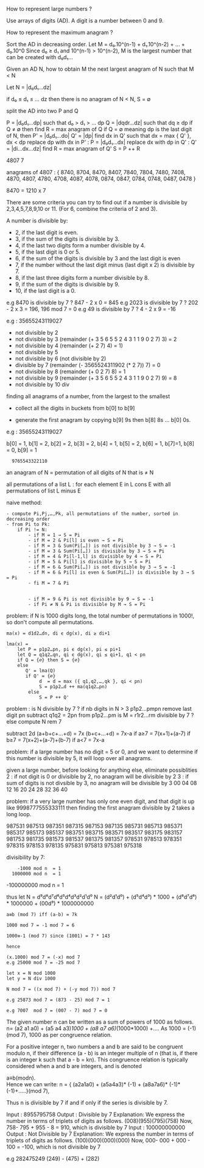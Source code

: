 

How to represent large numbers ?

Use arrays of digits (AD). A digit is a number between 0 and 9.

How to represent the maximum anagram ?

Sort the AD in decreasing order.
Let M = d₀.10^(n-1) + d₁.10^(n-2) + … + d₀.10^0
Since d₀ ≥ d₁ and 10^(n-1) > 10^(n-2), M is the largest number that can be created with d₀d₁…

Given an AD N, how to obtain M the next largest anagram of N such that M < N

Let N = |d₀d₁…dz|

if d₀ ≤ d₁ ≤ … dz then there is no anagram of N < N, S = ∅

split the AD into two P and Q

P = |d₀d₁…dp| such that d₀ > d₁ > … dp
Q = |dqdr…dz| such that dq ≥ dp
if Q ≠ ∅ then find R = max anagram of Q
if Q = ∅ meaning dp is the last digit of N, then
    P' = |d₀d₁…do|
    Q' = |dp|
    find dx in Q' such that dx = max { Q' }, dx < dp
    replace dp with dx in P' : P = |d₀d₁…dx|
    replace dx with dp in Q' : Q' = |di…dx…dz|
    find R = max anagram of Q'
    S = P ++ R

4807 7 

anagrams of 4807 : { 8740, 8704, 8470, 8407, 7840, 7804, 7480, 7408, 4870, 4807, 4780, 4708, 4087, 4078, 0874, 0847, 0784, 0748, 0487, 0478 }

8470 = 1210 x 7

There are some criteria you can try to find out if a number is divisible by 2,3,4,5,7,8,9,10 or 11. (For 6, combine the criteria of 2 and 3).

A number is divisible by:
- 2, if the last digit is even.
- 3, if the sum of the digits is divisible by 3.
- 4, if the last two digits form a number divisible by 4.
- 5, if the last digit is 0 or 5.
- 6, if the sum of the digits is divisible by 3 and the last digit is even
- 7, if the number without the last digit minus (last digit x 2) is divisible by 7.
- 8, if the last three digits form a number divisible by 8.
- 9, if the sum of the digits is divisible by 9.
- 10, if the last digit is a 0.

e.g 8470 is divisible by 7 ?  847 - 2 x 0 = 845
e.g 2023 is divisible by 7 ?  202 - 2 x 3 = 196, 196 mod 7 = 0 
e.g 49 is divisible by 7 ? 4 - 2 x 9 = -16


e.g : 35655243119027

- not divisible by 2
- not divisible by 3 (remainder (+ 3 5 6 5 5 2 4 3 1 1 9 0 2 7) 3) = 2
- not divisible by 4 (remainder (+ 2 7) 4) = 1)
- not divisible by 5
- not divisible by 6 (not divisible by 2)
- divisible by 7 (remainder (- 3565524311902 (* 2 7)) 7) = 0
- not divisible by 8 (remainder (+ 0 2 7) 8) = 1
- not divisible by 9 (remainder (+ 3 5 6 5 5 2 4 3 1 1 9 0 2 7) 9) = 8
- not divisible by 10
div

finding all anagrams of a number, from the largest to the smallest

- collect all the digits in buckets from b[0] to b[9]

- generate the first anagram by copying b[9] 9s then b[8] 8s ... b[0] 0s.

e.g : 35655243119027

b[0] = 1, b[1] = 2, b[2] = 2, b[3] = 2, b[4] = 1, b[5] = 2, b[6] = 1, b[7]=1, b[8] = 0, b[9] = 1

      9765543322110

an anagram of N = permutation of all digits of N that is ≠ N

all permutations of a list L :
    for each element E in L
        cons E with all permutations of list L minus E

naive method:

    - compute Pi,Pj,…,Pk, all permutations of the number, sorted in decreasing order
    - from Pi to Pk:
        if Pi != N:
            - if M = 1 → S = Pi
            - if M = 2 & Pi[l] is even → S = Pi
            - if M = 3 & Sum(Pi[…]) is not divisible by 3 → S = -1
            - if M = 3 & Sum(Pi[…]) is divisible by 3 → S = Pi
            - if M = 4 & Pi[l-1,l] is divisible by 4 → S = Pi
            - if M = 5 & Pi[l] is divisible by 5 → S = Pi
            - if M = 6 & Sum(Pi[…]) is not divisible by 3 → S = -1
            - if M = 6 & Pi[l] is even & Sum(Pi[…]) is divisible by 3 → S = Pi
            - fi M = 7 & Pi


            - if M = 9 & Pi is not divisible by 9 → S = -1
            - if Pi ≠ N & Pi is divisible by M → S = Pi

problem: if N is 1000 digits long, the total number of permutations in 1000!, so don't compute all permutations.

    ma(x) = d1d2…dn, di ϵ dg(x), di ≥ di+1

    lma(x) =
        let P = p1p2…pn, pi ϵ dg(x), pi ≤ pi+1
        let Q = q1q2…qn, qi ϵ dg(x), qi ≤ qi+1, q1 < pn
        if Q = {∅} then S = {∅}
        else
           Q' = lma(Q)
           if Q' = {∅}
                d  = d = max ({ q1,q2,…,qk }, qi < pn)
                S = p1p2…d ++ ma(q1q2…pn)
            else
                S = P ++ Q'


problem : is N divisible by 7 ?
if nb digits in N > 3 
    p1p2…pmpn remove last digit pn
    subtract q1q2 = 2pn from p1p2…pm
    is M = r1r2…rm divisible by 7 ?
else
    compute N rem 7

subtract 2d
(a+b+c+…+d) = 7x
(b+c+…+d) = 7x-a
    if a≥7 = 7(x+1)+(a-7)
        if b≥7 = 7(x+2)+(a-7)+(b-7)
    if a<7 = 7x-a
                 
problem: if a large number has no digit = 5 or 0, and we want to determine if this number is divisible by 5, it will loop over all anagrams.

given a large number, before looking for anything else, eliminate possiblities
2 : if not digit is 0 or divisible by 2, no anagram will be divisible by 2
3 : if sum of digits is not divsible by 3, no anagram will be divisible by 3
00 04 08 12 16 20 24 28 32 36 40 

problem: if a very large number has only one even digit, and that digit is up like 9998777555333111 then finding the first anagram divisible by 2 takes a long loop.

987531
987513
987351
987315
987153
987135
985731
985713
985371
985317
985173
985137
983751
983715
983571
983517
983175
983157
981753
981735
981573
981537
981375
981357
978531
978513
978351
978315
978153
978135
975831
975813
975381
975318


divisibility by 7:


        -1000 mod n  = 1
      1000000 mod n  = 1
   -100000000 mod n  = 1
   
thus
    let N = d⁹d⁸d⁷d⁶d⁵d⁴d³d²d¹d⁰
    N = (d²d¹d⁰) + (d⁵d⁴d³) * 1000 + (d⁸d⁷d⁶) * 1000000 + (00d⁹) * 1000000000

    a≡b (mod 7) iff (a-b) = 7k

    1000 mod 7 = -1 mod 7 = 6

    1000≡-1 (mod 7) since (1001) = 7 * 143

    hence
    
    (x.1000) mod 7 = (-x) mod 7
    e.g 25000 mod 7 = -25 mod 7

    let x = N mod 1000
    let y = N div 1000

    N mod 7 = ((x mod 7) + (-y mod 7)) mod 7

    e.g 25873 mod 7 = (873 - 25) mod 7 = 1

    e.g 7007  mod 7 = (007 - 7) mod 7 = 0

    


The given number n can be written as a sum of powers of 1000 as follows. 
n= (a2 a1 a0) + (a5 a4 a3)*1000 + (a8 a7 a6)*(1000*1000) +.... 
As 1000 = (-1)(mod 7), 1000 as per congruence relation. 

For a positive integer n, two numbers a and b are said to be congruent modulo n, if their difference 
(a - b) is an integer multiple of n (that is, if there is an integer k such that a - b = kn). This congruence relation is typically considered when a and b are integers, and is denoted 

a≡b(modn).                                                   
Hence we can write: 
n = { (a2a1a0) + (a5a4a3)* (-1) + (a8a7a6)* (-1)*(-1)+.....}(mod 7), 

Thus n is divisible by 7 if and if only if the series is divisible by 7. 

Input : 8955795758
Output : Divisible by 7
       Explanation:
       We express the number in terms of triplets
       of digits as follows.
                (008)(955)(795)(758)
       Now, 758- 795 + 955 - 8 = 910, which is
       divisible by 7
Input : 100000000000
Output : Not Divisible by 7
       Explanation:
       We express the number in terms of triplets
       of digits as follows.
                (100)(000)(000)(000)
       Now, 000- 000 + 000 - 100 = -100, which is
       not divisible by 7

e.g
    282475249
    (249) - (475) + (282)

